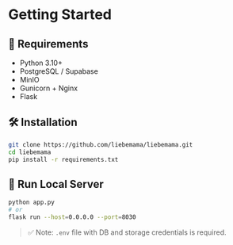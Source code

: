 # Getting Started

## 🧩 Requirements

- Python 3.10+
- PostgreSQL / Supabase
- MinIO
- Gunicorn + Nginx
- Flask

## 🛠 Installation

```bash
git clone https://github.com/liebemama/liebemama.git
cd liebemama
pip install -r requirements.txt
```

## 🚀 Run Local Server

```bash
python app.py
# or
flask run --host=0.0.0.0 --port=8030
```

> ✅ Note: `.env` file with DB and storage credentials is required.
